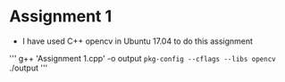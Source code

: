 # Assignment 1

* I have used C++ opencv in Ubuntu 17.04 to do this assignment

'''
g++ 'Assignment 1.cpp' -o output `pkg-config --cflags --libs opencv`
./output
'''